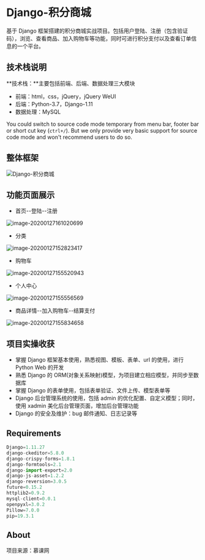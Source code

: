 # Django-积分商城

基于 Django 框架搭建的积分商城实战项目。包括用户登陆、注册（包含验证码），浏览、查看商品、加入购物车等功能，同时可进行积分支付以及查看订单信息的一个平台。

## 技术栈说明

**技术栈：**主要包括前端、后端、数据处理三大模块

- 前端：html，css，jQuery，jQuery WeUI
- 后端：Python-3.7，Django-1.11
- 数据处理：MySQL



You could switch to source code mode temporary from menu bar, footer bar or short cut key (`ctrl+/`). But we only provide very basic support for source code mode and won't recommend users to do so.



## 整体框架

![Django-积分商城](C:\Users\xiaoj\Desktop\Django-积分商城.png)

## 功能页面展示

- 首页--登陆--注册

![image-20200127161020699](C:\Users\xiaoj\AppData\Roaming\Typora\typora-user-images\image-20200127161020699.png)

- 分类

![image-20200127152823417](C:\Users\xiaoj\AppData\Roaming\Typora\typora-user-images\image-20200127152823417.png)

- 购物车

![image-20200127155520943](C:\Users\xiaoj\AppData\Roaming\Typora\typora-user-images\image-20200127155520943.png)

- 个人中心

![image-20200127155556569](C:\Users\xiaoj\AppData\Roaming\Typora\typora-user-images\image-20200127155556569.png)

- 商品详情--加入购物车--结算支付

![image-20200127155834658](C:\Users\xiaoj\AppData\Roaming\Typora\typora-user-images\image-20200127155834658.png)



## 项目实操收获

- 掌握 Django 框架基本使用，熟悉视图、模板、表单、url 的使用，进行 Python Web 的开发
- 熟悉 Django 的 ORM(对象关系映射)模型，为项目建立相应模型，并同步至数据库
- 掌握 Django 的表单使用，包括表单验证、文件上传、模型表单等
- Django 后台管理系统的使用，包括 admin 的优化配置、自定义模型；同时，使用 xadmin 美化后台管理页面，增加后台管理功能
- Django 的安全及维护：bug 邮件通知、日志记录等

## Requirements

```python
Django=1.11.27
django-ckeditor=5.8.0
django-crispy-forms=1.8.1
django-formtools=2.1
django-import-export=2.0
django-js-asset=1.2.2
django-reversion=3.0.5
future=0.15.2
httplib2=0.9.2
mysql-client=0.0.1
openpyxl=3.0.2
Pillow=7.0.0
pip=19.3.1
```



## About

项目来源：慕课网
